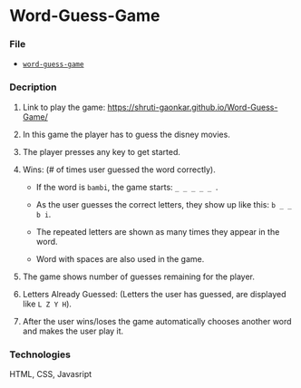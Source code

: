 # Word-Guess-Game

### File

* [`word-guess-game`](Word-Guess-Game/index.html)

### Decription

1. Link to play the game: https://shruti-gaonkar.github.io/Word-Guess-Game/

2. In this game the player has to guess the disney movies.

3. The player presses any key to get started.

4. Wins: (# of times user guessed the word correctly).

   * If the word is `bambi`, the game starts: `_ _ _ _ _ `.

   * As the user guesses the correct letters, they show up like this: `b _ _ b i`.

   * The repeated letters are shown as many times they appear in the word.

   * Word with spaces are also used in the game.

5. The game shows number of guesses remaining for the player.

8. Letters Already Guessed: (Letters the user has guessed, are displayed like `L Z Y H`).

9. After the user wins/loses the game automatically chooses another word and makes the user play it.

### Technologies

HTML, CSS, Javasript

